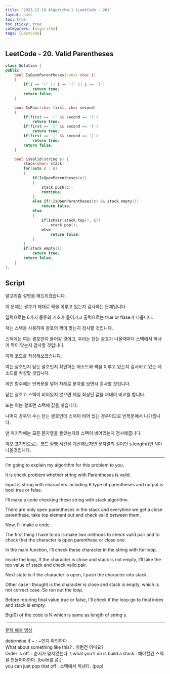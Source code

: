 ```yaml
---
title: "2023-12-16 Algorithm-1 (LeetCode - 20)"
layout: post
toc: true
toc_sticky: true
categories: [algorithm]
tags: [LeetCode]
---
```


## LeetCode - 20. Valid Parentheses

```c++
class Solution {
public:
    bool IsOpenParentheses(const char i)
    {
        if(i == '(' || i == '{' || i == '[')
            return true;
        return false;
    }

    bool IsPair(char first, char second)
    {
        if(first == '(' && second == ')')
            return true;
        if(first == '{' && second == '}')
            return true;
        if(first == '[' && second == ']')
            return true;
        return false;
    }

    bool isValid(string s) {
        stack<char> stack;
        for(auto c : s)
        {
            if(IsOpenParentheses(c))
            {
                stack.push(c);
                continue;
            }
            else if(!IsOpenParentheses(c) && stack.empty())
                return false;
            else
            {
                if(IsPair(stack.top(), c))
                    stack.pop();
                else
                    return false;
            }
        }
        if(stack.empty())
            return true;
        return false;
    }
};
```

## Script

알고리즘 설명을 해드리겠습니다.

이 문제는 괄호가 제대로 짝을 이루고 있는지 검사하는 문제입니다.

입력으로는 6가지 종류의 기호가 들어가고 출력으로는 true or flase가 나옵니다.

저는 스택을 사용하여 괄호의 짝이 맞는지 검사할 것입니다.

스택에는 여는 괄호만이 들어갈 것이고, 우리는 닫는 괄호가 나올때마다 스택에서 꺼내어 짝이 맞는지 검사할 것입니다.

이제 코드를 작성해보겠습니다.

여는 괄호인지 닫는 괄호인지 확인하는 메소드와 짝을 이루고 있는지 검사하고 있는 메소드를 작성할 것입니다.

메인 함수에는 반복문을 넣어 차례로 문자를 보면서 검사할 것입니다.

닫는 괄호고 스택이 비어있지 않으면 제일 최상단 값을 꺼내어 비교를 합니다.

또는 여는 괄호면 스택에 값을 넣습니다.

나머지 경우의 수는 닫는 괄호인데 스택이 비어 있는 경우이므로 반복문에서 나가줍니다.

맨 마지막에는 모든 문자열을 돌았는지와 스택이 비어있는지 검사해줍니다.

빅오 표기법으로는 코드 실행 시간을 계산해보자면 문자열의 길이인  s.length()인 N이 나올것입니다.

---

I’m going to explain my algorithm for this problem to you.

It is check problem whether string with Parentheses is vaild.

Input is string with characters including 6 type of parentheses and output is bool true or false.

I’ll make a code checking these string with stack algorithm.

There are only open parentheses in the stack and everytime we get a close parenthese, take top element out and check vaild between them.

Now, I’ll make a code.

The first thing I have to do is make two methods to check vaild pair and to check that the character is open parenthese or close one.

In the main function, I’ll check these character in the string with for-loop.

Inside the loop, If the character is close and stack is not empty, I’ll take the top value of stack and check vaild pair.

Next state is if the character is open, I push the character into stack.

Other case I thought is the character is close and stack is empty, which is not correct case. So run out the  loop.

Before returing final value true or false, I’ll check if the loop go to final index and stack is empty.

Big(0) of the code is N which is same as length of string s.


---

[문제 해설 영상](https://www.youtube.com/watch?v=lNYozout6FM)

determine if ~ : ~인지 확인하다 \
What about something like this? : 이런건 어때요? \
Order is off. : 순서가 맞지않는다. \ 
what you’ll do is build a stack : 해야할건 스택을 만들어야한다. (build를 씀.) \
you can just pop that off : 스택에서 꺼낸다. (pop)